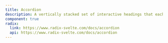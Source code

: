 ```yaml
---
title: Accordion
description: A vertically stacked set of interactive headings that each reveal a section of content.
component: true
radix:
  link: https://www.radix-svelte.com/docs/accordion
  api: https://www.radix-svelte.com/docs/accordion
---
```

